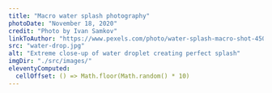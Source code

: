 ```yaml
---
title: "Macro water splash photography"
photoDate: "November 18, 2020"
credit: "Photo by Ivan Samkov"
linkToAuthor: "https://www.pexels.com/photo/water-splash-macro-shot-4509123/"
src: "water-drop.jpg"
alt: "Extreme close-up of water droplet creating perfect splash"
imgDir: "./src/images/"
eleventyComputed:
  cellOffset: () => Math.floor(Math.random() * 10)
---
```

